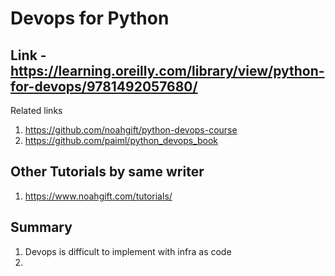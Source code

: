 # Devops for Python

## Link - https://learning.oreilly.com/library/view/python-for-devops/9781492057680/
Related links 
1. https://github.com/noahgift/python-devops-course
2. https://github.com/paiml/python_devops_book

## Other Tutorials by same writer
1. https://www.noahgift.com/tutorials/

## Summary
1. Devops is difficult to implement with infra as code
2. 
